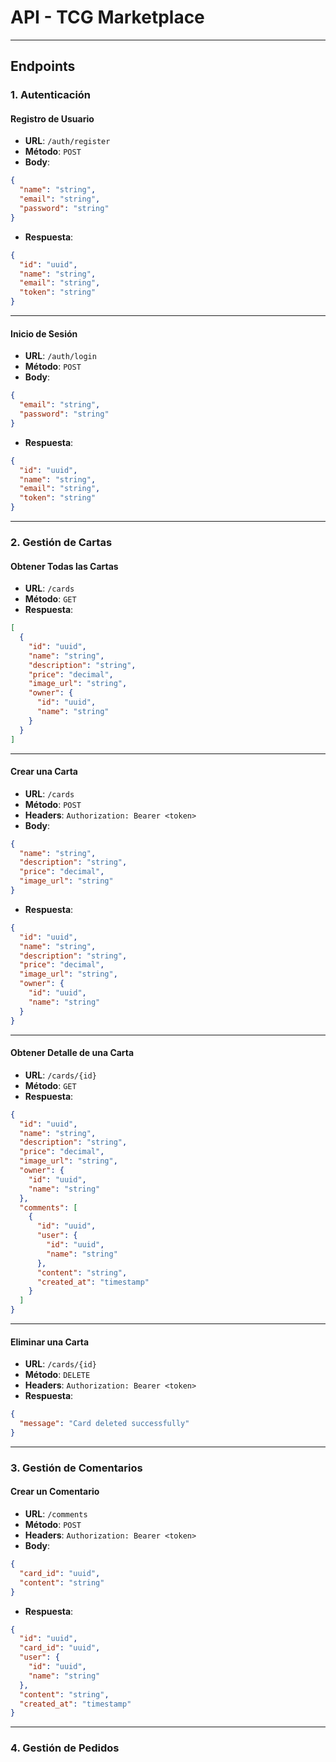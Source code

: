 # API - TCG Marketplace

---

## **Endpoints**

### **1. Autenticación**

#### **Registro de Usuario**
- **URL**: `/auth/register`
- **Método**: `POST`
- **Body**:
```json
{
  "name": "string",
  "email": "string",
  "password": "string"
}
```
- **Respuesta**:
```json
{
  "id": "uuid",
  "name": "string",
  "email": "string",
  "token": "string"
}
```

---

#### **Inicio de Sesión**
- **URL**: `/auth/login`
- **Método**: `POST`
- **Body**:
```json
{
  "email": "string",
  "password": "string"
}
```
- **Respuesta**:
```json
{
  "id": "uuid",
  "name": "string",
  "email": "string",
  "token": "string"
}
```

---

### **2. Gestión de Cartas**

#### **Obtener Todas las Cartas**
- **URL**: `/cards`
- **Método**: `GET`
- **Respuesta**:
```json
[
  {
    "id": "uuid",
    "name": "string",
    "description": "string",
    "price": "decimal",
    "image_url": "string",
    "owner": {
      "id": "uuid",
      "name": "string"
    }
  }
]
```

---

#### **Crear una Carta**
- **URL**: `/cards`
- **Método**: `POST`
- **Headers**: `Authorization: Bearer <token>`
- **Body**:
```json
{
  "name": "string",
  "description": "string",
  "price": "decimal",
  "image_url": "string"
}
```
- **Respuesta**:
```json
{
  "id": "uuid",
  "name": "string",
  "description": "string",
  "price": "decimal",
  "image_url": "string",
  "owner": {
    "id": "uuid",
    "name": "string"
  }
}
```

---

#### **Obtener Detalle de una Carta**
- **URL**: `/cards/{id}`
- **Método**: `GET`
- **Respuesta**:
```json
{
  "id": "uuid",
  "name": "string",
  "description": "string",
  "price": "decimal",
  "image_url": "string",
  "owner": {
    "id": "uuid",
    "name": "string"
  },
  "comments": [
    {
      "id": "uuid",
      "user": {
        "id": "uuid",
        "name": "string"
      },
      "content": "string",
      "created_at": "timestamp"
    }
  ]
}
```

---

#### **Eliminar una Carta**
- **URL**: `/cards/{id}`
- **Método**: `DELETE`
- **Headers**: `Authorization: Bearer <token>`
- **Respuesta**:
```json
{
  "message": "Card deleted successfully"
}
```

---

### **3. Gestión de Comentarios**

#### **Crear un Comentario**
- **URL**: `/comments`
- **Método**: `POST`
- **Headers**: `Authorization: Bearer <token>`
- **Body**:
```json
{
  "card_id": "uuid",
  "content": "string"
}
```
- **Respuesta**:
```json
{
  "id": "uuid",
  "card_id": "uuid",
  "user": {
    "id": "uuid",
    "name": "string"
  },
  "content": "string",
  "created_at": "timestamp"
}
```

---

### **4. Gestión de Pedidos**
